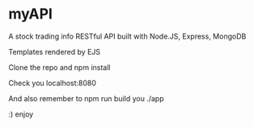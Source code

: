 # myAPI
A stock trading info RESTful API built with Node.JS, Express, MongoDB

Templates rendered by EJS

Clone the repo and npm install

Check you localhost:8080

And also remember to npm run build you ./app 

:) enjoy


